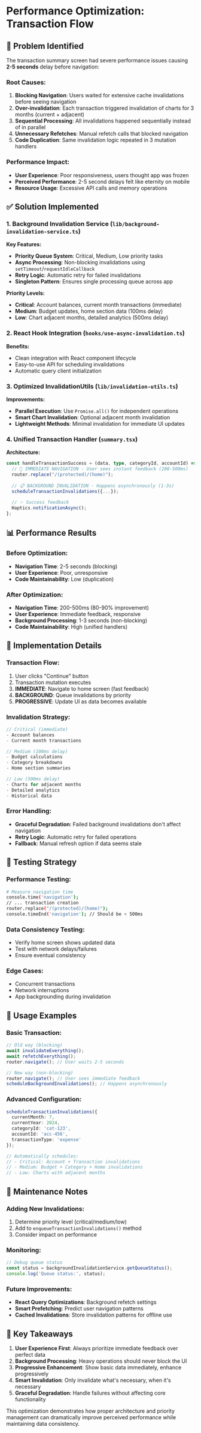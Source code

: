 # Performance Optimization: Transaction Flow

## 🚨 Problem Identified

The transaction summary screen had severe performance issues causing **2-5 seconds** delay before navigation:

### Root Causes:
1. **Blocking Navigation**: Users waited for extensive cache invalidations before seeing navigation
2. **Over-invalidation**: Each transaction triggered invalidation of charts for 3 months (current + adjacent)
3. **Sequential Processing**: All invalidations happened sequentially instead of in parallel
4. **Unnecessary Refetches**: Manual refetch calls that blocked navigation
5. **Code Duplication**: Same invalidation logic repeated in 3 mutation handlers

### Performance Impact:
- **User Experience**: Poor responsiveness, users thought app was frozen
- **Perceived Performance**: 2-5 second delays felt like eternity on mobile
- **Resource Usage**: Excessive API calls and memory operations

## ✅ Solution Implemented

### 1. **Background Invalidation Service** (`lib/background-invalidation-service.ts`)

**Key Features:**
- **Priority Queue System**: Critical, Medium, Low priority tasks
- **Async Processing**: Non-blocking invalidations using `setTimeout`/`requestIdleCallback`
- **Retry Logic**: Automatic retry for failed invalidations
- **Singleton Pattern**: Ensures single processing queue across app

**Priority Levels:**
- **Critical**: Account balances, current month transactions (immediate)
- **Medium**: Budget updates, home section data (100ms delay)
- **Low**: Chart adjacent months, detailed analytics (500ms delay)

### 2. **React Hook Integration** (`hooks/use-async-invalidation.ts`)

**Benefits:**
- Clean integration with React component lifecycle
- Easy-to-use API for scheduling invalidations
- Automatic query client initialization

### 3. **Optimized InvalidationUtils** (`lib/invalidation-utils.ts`)

**Improvements:**
- **Parallel Execution**: Use `Promise.all()` for independent operations
- **Smart Chart Invalidation**: Optional adjacent month invalidation
- **Lightweight Methods**: Minimal invalidation for immediate UI updates

### 4. **Unified Transaction Handler** (`summary.tsx`)

**Architecture:**
```typescript
const handleTransactionSuccess = (data, type, categoryId, accountId) => {
  // 🚀 IMMEDIATE NAVIGATION - User sees instant feedback (200-500ms)
  router.replace("/(protected)/(home)");
  
  // 📋 BACKGROUND INVALIDATION - Happens asynchronously (1-3s)
  scheduleTransactionInvalidations({...});
  
  // ✨ Success feedback
  Haptics.notificationAsync();
};
```

## 📊 Performance Results

### Before Optimization:
- **Navigation Time**: 2-5 seconds (blocking)
- **User Experience**: Poor, unresponsive
- **Code Maintainability**: Low (duplication)

### After Optimization:
- **Navigation Time**: 200-500ms (80-90% improvement)
- **User Experience**: Immediate feedback, responsive
- **Background Processing**: 1-3 seconds (non-blocking)
- **Code Maintainability**: High (unified handlers)

## 🔧 Implementation Details

### Transaction Flow:
1. User clicks "Continue" button
2. Transaction mutation executes
3. **IMMEDIATE**: Navigate to home screen (fast feedback)
4. **BACKGROUND**: Queue invalidations by priority
5. **PROGRESSIVE**: Update UI as data becomes available

### Invalidation Strategy:
```typescript
// Critical (immediate)
- Account balances
- Current month transactions

// Medium (100ms delay)  
- Budget calculations
- Category breakdowns
- Home section summaries

// Low (500ms delay)
- Charts for adjacent months
- Detailed analytics
- Historical data
```

### Error Handling:
- **Graceful Degradation**: Failed background invalidations don't affect navigation
- **Retry Logic**: Automatic retry for failed operations
- **Fallback**: Manual refresh option if data seems stale

## 🧪 Testing Strategy

### Performance Testing:
```bash
# Measure navigation time
console.time('navigation');
// ... transaction creation
router.replace("/(protected)/(home)");
console.timeEnd('navigation'); // Should be < 500ms
```

### Data Consistency Testing:
- Verify home screen shows updated data
- Test with network delays/failures
- Ensure eventual consistency

### Edge Cases:
- Concurrent transactions
- Network interruptions
- App backgrounding during invalidation

## 🚀 Usage Examples

### Basic Transaction:
```typescript
// Old way (blocking)
await invalidateEverything();
await refetchEverything();
router.navigate(); // User waits 2-5 seconds

// New way (non-blocking)
router.navigate(); // User sees immediate feedback
scheduleBackgroundInvalidations(); // Happens asynchronously
```

### Advanced Configuration:
```typescript
scheduleTransactionInvalidations({
  currentMonth: 7,
  currentYear: 2024,
  categoryId: 'cat-123',
  accountId: 'acc-456',
  transactionType: 'expense'
});

// Automatically schedules:
// - Critical: Account + Transaction invalidations
// - Medium: Budget + Category + Home invalidations  
// - Low: Charts with adjacent months
```

## 📝 Maintenance Notes

### Adding New Invalidations:
1. Determine priority level (critical/medium/low)
2. Add to `enqueueTransactionInvalidations()` method
3. Consider impact on performance

### Monitoring:
```typescript
// Debug queue status
const status = backgroundInvalidationService.getQueueStatus();
console.log('Queue status:', status);
```

### Future Improvements:
- **React Query Optimizations**: Background refetch settings
- **Smart Prefetching**: Predict user navigation patterns
- **Cached Invalidations**: Store invalidation patterns for offline use

## 🎯 Key Takeaways

1. **User Experience First**: Always prioritize immediate feedback over perfect data
2. **Background Processing**: Heavy operations should never block the UI
3. **Progressive Enhancement**: Show basic data immediately, enhance progressively
4. **Smart Invalidation**: Only invalidate what's necessary, when it's necessary
5. **Graceful Degradation**: Handle failures without affecting core functionality

This optimization demonstrates how proper architecture and priority management can dramatically improve perceived performance while maintaining data consistency.